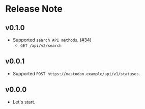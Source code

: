 # Release Note

## v0.1.0

- Supported `search API methods`. ([#34](https://github.com/mastodon-dart/mastodon-api/issues/34))
  - `GET /api/v2/search`

## v0.0.1

- Supported `POST https://mastodon.example/api/v1/statuses`.

## v0.0.0

- Let's start.
